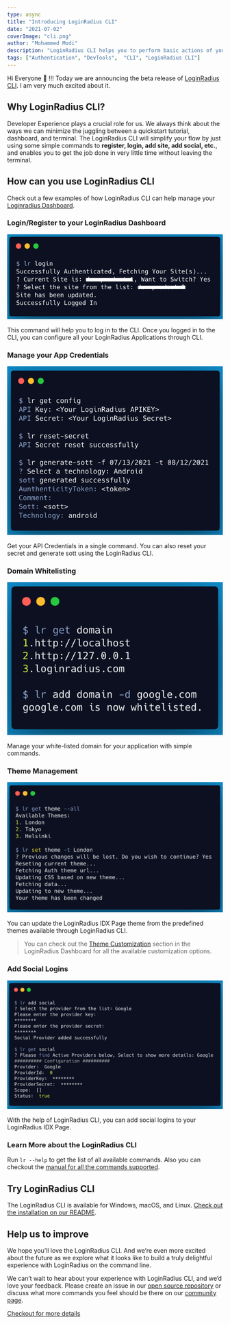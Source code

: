 ```yaml
---
type: async
title: "Introducing LoginRadius CLI"
date: "2021-07-02"
coverImage: "cli.png"
author: "Mohammed Modi"
description: "LoginRadius CLI helps you to perform basic actions of your LoginRadius Dashboard through the command line. The actions include login, register, logout, email configuration, domain whitelisting, etc."
tags: ["Authentication", "DevTools",  "CLI", "LoginRadius CLI"]
---
```


Hi Everyone 👋 !!! Today we are announcing the beta release of [LoginRadius CLI](https://github.com/LoginRadius/lr-cli#readme). I am very much excited about it.

## Why LoginRadius CLI?

Developer Experience plays a crucial role for us. We always think about the ways we can minimize the juggling between a quickstart tutorial, dashboard, and terminal. 
The LoginRadius CLI will simplify your flow by just using some simple commands to **register, login, add site, add social, etc.**, and enables you to get the job done in very little time without leaving the terminal. 

## How can you use LoginRadius CLI

Check out a few examples of how LoginRadius CLI can help manage your [Loginradius Dashboard](https://dashboard.loginradius.com/).

### Login/Register to your LoginRadius Dashboard

![alt_text](login.png "Login Command")

This command will help you to log in to the CLI. Once you logged in to the CLI, you can configure all your LoginRadius Applications through CLI. 

### Manage your App Credentials

![alt_text](api-cred.png "API Credentials Commands")

Get your API Credentials in a single command. You can also reset your secret and generate sott using the LoginRadius CLI.

### Domain Whitelisting

![alt_text](domain.png "Domain Commands")

Manage your white-listed domain for your application with simple commands.

### Theme Management

![alt_text](theme.png "Theme Management Commands")

You can update the LoginRadius IDX Page theme from the predefined themes available through LoginRadius CLI. 

> You can check out the [Theme Customization]() section in the LoginRadius Dashboard for all the available customization options.

### Add Social Logins

![alt_text](social.png "Social Commands")

With the help of LoginRadius CLI, you can add social logins to your LoginRadius IDX Page.

### Learn More about the LoginRadius  CLI

Run `lr --help` to get the list of all available commands. Also you can checkout the [manual for all the commands supported](https://www.loginradius.com/open-source/cli/manual).

## Try LoginRadius CLI
The LoginRadius CLI is available for Windows, macOS, and Linux. [Check out the installation on our README](https://github.com/LoginRadius/lr-cli/tree/main#readme).


## Help us to improve

We hope you’ll love the LoginRadius CLI. And we’re even more excited about the future as we explore what it looks like to build a truly delightful experience with LoginRadius on the command line. 

We can’t wait to hear about your experience with LoginRadius CLI, and we’d love your feedback. Please create an issue in our [open source repository](https://github.com/LoginRadius/lr-cli/issues) or discuss what more commands you feel should be there on our [community page](https://community.loginradius.com/).

[Checkout for more details](https://www.loginradius.com/open-source/cli)

